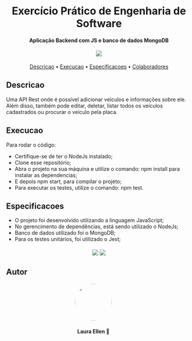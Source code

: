<h1 align="center">
  <br>
  Exercício Prático de Engenharia de Software
  <br>
</h1>

<h4 align="center">
Aplicação Backend com JS e banco de dados MongoDB
</h4>

<h4 align="center"><img src="https://img.icons8.com/external-avoca-kerismaker/64/null/external-Programing-web-development-avoca-kerismaker.png"/>
</h4>

<p align="center">
  <a href="#descricao">Descricao</a> •
  <a     href="#execucao">Execucao</a> •
  <a     href="#especificacoes">Especificacoes</a> •
   <a     href="#colaboradores">Colaboradores</a> 
</p>

## Descricao

Uma API Rest onde é possível adicionar veículos e informações sobre ele.
Além disso, também pode editar, deletar, listar todos os veículos cadastrados ou procurar o veículo pela placa.


## Execucao

Para rodar o código:
* Certifique-se de ter o NodeJs instalado;
* Clone esse repositório;
* Abra o projeto na sua máquina e utilize o comando: npm install para instalar as dependencias;
* E depois npm start, para compilar o projeto;
* Para executar os testes, utilize o comando: npm test.


## Especificacoes

* O projeto foi desenvolvido utilizando a linguagem JavaScript;
* No gerencimento de dependências, está sendo utilizado o NodeJs;
* Banco de dados utilizado foi o MongoDB;
* Para os testes unitários, foi utilizado o Jest;

<h4 align="center">
<img src="https://img.icons8.com/color/48/null/javascript--v1.png"/>
<img src="https://img.icons8.com/external-tal-revivo-color-tal-revivo/24/null/external-mongodb-a-cross-platform-document-oriented-database-program-logo-color-tal-revivo.png"/>
</h4>

## Autor

<h4 align="center">
    <img style="border-radius: 50%; margin-right: 30px" src="https://avatars.githubusercontent.com/u/55304639?s=400&u=bda4bf4fc71e6353840e1f2e46683c7c0328c030&v=4" width="100px;" alt=""/>
    
</h4>
<h4 align="center">
    <b style="margin-right: 30px">Laura Ellen 🚀</b>

</h4>
